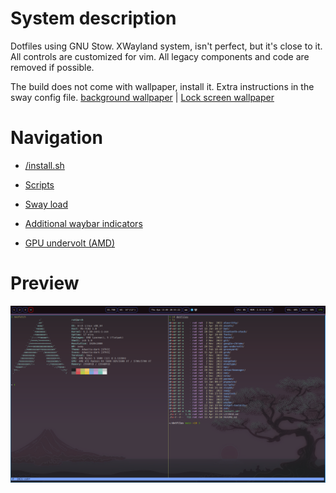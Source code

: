 # System description

Dotfiles using GNU Stow. XWayland system, isn't perfect, but it's close to it. All controls are customized for vim. All legacy components and code are removed if possible.

The build does not come with wallpaper, install it. Extra instructions in the sway config file. [background wallpaper](/sway/.config/sway/) | [Lock screen wallpaper](/swaylock/.config/swaylock/)

# Navigation

- [/install.sh](/install.sh)

- [Scripts](/scripts/.config/scripts/)

- [Sway load](/sway/.config/sway/load/)

- [Additional waybar indicators](/waybar/.config/waybar/scripts/README.md)

- [GPU undervolt (AMD)](/gpu-undervolt/README.md)

# Preview

![preview](/assets/images/preview.png)
